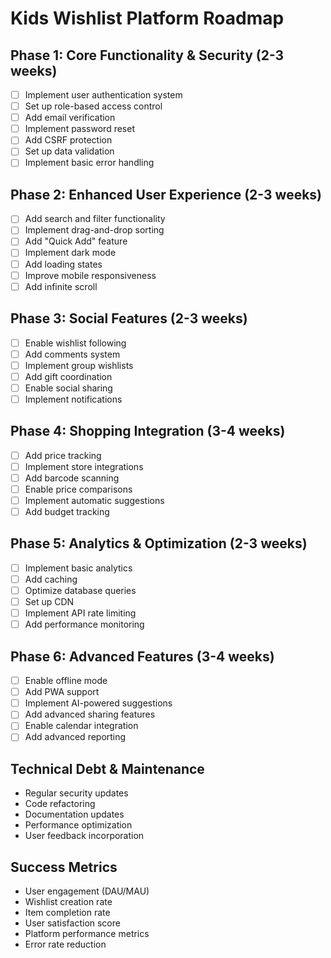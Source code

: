 # Kids Wishlist Platform Roadmap

## Phase 1: Core Functionality & Security (2-3 weeks)
- [ ] Implement user authentication system
- [ ] Set up role-based access control
- [ ] Add email verification
- [ ] Implement password reset
- [ ] Add CSRF protection
- [ ] Set up data validation
- [ ] Implement basic error handling

## Phase 2: Enhanced User Experience (2-3 weeks)
- [ ] Add search and filter functionality
- [ ] Implement drag-and-drop sorting
- [ ] Add "Quick Add" feature
- [ ] Implement dark mode
- [ ] Add loading states
- [ ] Improve mobile responsiveness
- [ ] Add infinite scroll

## Phase 3: Social Features (2-3 weeks)
- [ ] Enable wishlist following
- [ ] Add comments system
- [ ] Implement group wishlists
- [ ] Add gift coordination
- [ ] Enable social sharing
- [ ] Implement notifications

## Phase 4: Shopping Integration (3-4 weeks)
- [ ] Add price tracking
- [ ] Implement store integrations
- [ ] Add barcode scanning
- [ ] Enable price comparisons
- [ ] Implement automatic suggestions
- [ ] Add budget tracking

## Phase 5: Analytics & Optimization (2-3 weeks)
- [ ] Implement basic analytics
- [ ] Add caching
- [ ] Optimize database queries
- [ ] Set up CDN
- [ ] Implement API rate limiting
- [ ] Add performance monitoring

## Phase 6: Advanced Features (3-4 weeks)
- [ ] Enable offline mode
- [ ] Add PWA support
- [ ] Implement AI-powered suggestions
- [ ] Add advanced sharing features
- [ ] Enable calendar integration
- [ ] Add advanced reporting

## Technical Debt & Maintenance
- Regular security updates
- Code refactoring
- Documentation updates
- Performance optimization
- User feedback incorporation

## Success Metrics
- User engagement (DAU/MAU)
- Wishlist creation rate
- Item completion rate
- User satisfaction score
- Platform performance metrics
- Error rate reduction
